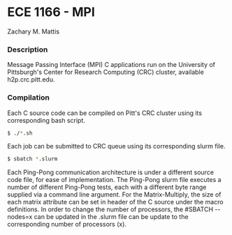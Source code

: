 # ECE 1166 - MPI

Zachary M. Mattis

### Description

Message Passing Interface (MPI) C applications run on the University of Pittsburgh's Center for Research Computing (CRC) cluster, available h2p.crc.pitt.edu.

### Compilation

Each C source code can be compiled on Pitt's CRC cluster using its corresponding bash script.

```bash
$ ./*.sh
```

Each job can be submitted to CRC queue using its corresponding slurm file.

```bash
$ sbatch *.slurm
```

Each Ping-Pong communication architecture is under a different source code file, for ease of implementation. The Ping-Pong slurm file executes a number of different Ping-Pong tests, each with a different byte range supplied via a command line argument. For the Matrix-Multiply, the size of each matrix attribute can be set in header of the C source under the macro definitions. In order to change the number of processors, the #SBATCH --nodes=x can be updated in the .slurm file can be update to the corresponding number of processors (x).
